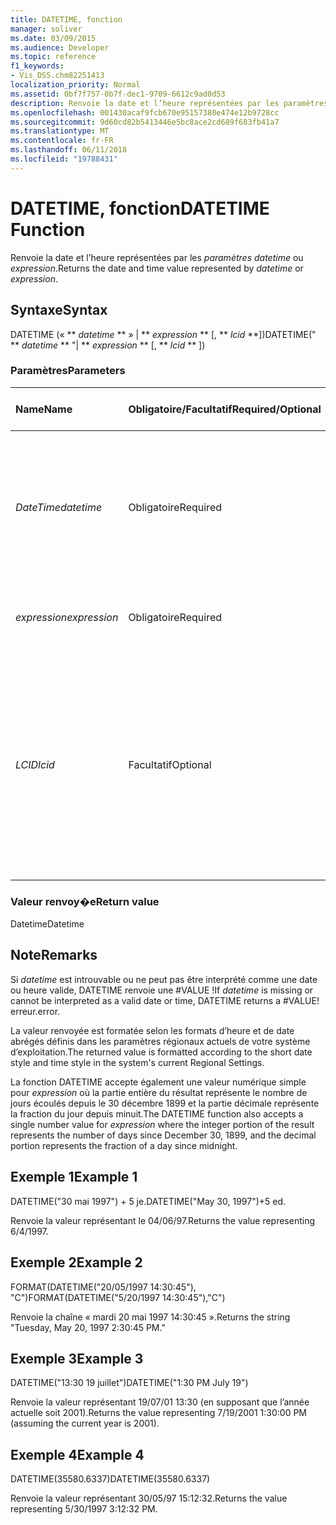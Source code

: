 ```yaml
---
title: DATETIME, fonction
manager: soliver
ms.date: 03/09/2015
ms.audience: Developer
ms.topic: reference
f1_keywords:
- Vis_DSS.chm82251413
localization_priority: Normal
ms.assetid: 0bf7f757-0b7f-dec1-9709-6612c9ad0d53
description: Renvoie la date et l’heure représentées par les paramètres datetime ou expression.
ms.openlocfilehash: 001430acaf9fcb670e95157380e474e12b9728cc
ms.sourcegitcommit: 9d60cd82b5413446e5bc8ace2cd689f683fb41a7
ms.translationtype: MT
ms.contentlocale: fr-FR
ms.lasthandoff: 06/11/2018
ms.locfileid: "19788431"
---
```

# <a name="datetime-function"></a><span data-ttu-id="e0feb-103">DATETIME, fonction</span><span class="sxs-lookup"><span data-stu-id="e0feb-103">DATETIME Function</span></span>

<span data-ttu-id="e0feb-104">Renvoie la date et l’heure représentées par les _paramètres datetime_ ou _expression_.</span><span class="sxs-lookup"><span data-stu-id="e0feb-104">Returns the date and time value represented by  _datetime_ or  _expression_.</span></span>
  
## <a name="syntax"></a><span data-ttu-id="e0feb-105">Syntaxe</span><span class="sxs-lookup"><span data-stu-id="e0feb-105">Syntax</span></span>

<span data-ttu-id="e0feb-106">DATETIME (« ** *datetime* ** » | ** *expression* ** [, ** *lcid* **])</span><span class="sxs-lookup"><span data-stu-id="e0feb-106">DATETIME(" ** *datetime* ** "| ** *expression* ** [, ** *lcid* ** ])</span></span> 
  
### <a name="parameters"></a><span data-ttu-id="e0feb-107">Paramètres</span><span class="sxs-lookup"><span data-stu-id="e0feb-107">Parameters</span></span>

|<span data-ttu-id="e0feb-108">**Name**</span><span class="sxs-lookup"><span data-stu-id="e0feb-108">**Name**</span></span>|<span data-ttu-id="e0feb-109">**Obligatoire/Facultatif**</span><span class="sxs-lookup"><span data-stu-id="e0feb-109">**Required/Optional**</span></span>|<span data-ttu-id="e0feb-110">**Type de données**</span><span class="sxs-lookup"><span data-stu-id="e0feb-110">**Data Type**</span></span>|<span data-ttu-id="e0feb-111">**Description**</span><span class="sxs-lookup"><span data-stu-id="e0feb-111">**Description**</span></span>|
|:-----|:-----|:-----|:-----|
| <span data-ttu-id="e0feb-112">_DateTime_</span><span class="sxs-lookup"><span data-stu-id="e0feb-112">_datetime_</span></span> <br/> |<span data-ttu-id="e0feb-113">Obligatoire</span><span class="sxs-lookup"><span data-stu-id="e0feb-113">Required</span></span>  <br/> |<span data-ttu-id="e0feb-114">**Chaîne**</span><span class="sxs-lookup"><span data-stu-id="e0feb-114">**String**</span></span> <br/> |<span data-ttu-id="e0feb-115">Toute chaîne communément reconnue comme date et heure ou comme référence à une cellule contenant une date et une heure.</span><span class="sxs-lookup"><span data-stu-id="e0feb-115">Any string commonly recognized as a date and time or a reference to a cell containing a date and time.</span></span>  <br/> |
| <span data-ttu-id="e0feb-116">_expression_</span><span class="sxs-lookup"><span data-stu-id="e0feb-116">_expression_</span></span> <br/> |<span data-ttu-id="e0feb-117">Obligatoire</span><span class="sxs-lookup"><span data-stu-id="e0feb-117">Required</span></span>  <br/> |<span data-ttu-id="e0feb-118">**Chaîne**</span><span class="sxs-lookup"><span data-stu-id="e0feb-118">**String**</span></span> <br/> |<span data-ttu-id="e0feb-119">Toute expression qui génère une date et une heure.</span><span class="sxs-lookup"><span data-stu-id="e0feb-119">Any expression that yields a date and time.</span></span>  <br/> |
| <span data-ttu-id="e0feb-120">_LCID_</span><span class="sxs-lookup"><span data-stu-id="e0feb-120">_lcid_</span></span> <br/> |<span data-ttu-id="e0feb-121">Facultatif</span><span class="sxs-lookup"><span data-stu-id="e0feb-121">Optional</span></span>  <br/> |<span data-ttu-id="e0feb-122">**Number**</span><span class="sxs-lookup"><span data-stu-id="e0feb-122">**Number**</span></span> <br/> |<span data-ttu-id="e0feb-p101">Spécifie l’identificateur de paramètres régionaux à utiliser pour l’évaluation d’une valeur de date et d’heure non locale. L’identificateur de paramètres régionaux est un nombre décrit dans les fichiers d’en-tête du système.</span><span class="sxs-lookup"><span data-stu-id="e0feb-p101">Specifies the locale identifier to be used in evaluating a non-local datetime. The locale identifier is a number described in the system header files.</span></span>  <br/> |
   
### <a name="return-value"></a><span data-ttu-id="e0feb-125">Valeur renvoy�e</span><span class="sxs-lookup"><span data-stu-id="e0feb-125">Return value</span></span>

<span data-ttu-id="e0feb-126">Datetime</span><span class="sxs-lookup"><span data-stu-id="e0feb-126">Datetime</span></span>
  
## <a name="remarks"></a><span data-ttu-id="e0feb-127">Note</span><span class="sxs-lookup"><span data-stu-id="e0feb-127">Remarks</span></span>

<span data-ttu-id="e0feb-128">Si *datetime* est introuvable ou ne peut pas être interprété comme une date ou heure valide, DATETIME renvoie une #VALUE !</span><span class="sxs-lookup"><span data-stu-id="e0feb-128">If  *datetime*  is missing or cannot be interpreted as a valid date or time, DATETIME returns a #VALUE!</span></span> <span data-ttu-id="e0feb-129">erreur.</span><span class="sxs-lookup"><span data-stu-id="e0feb-129">error.</span></span> 
  
<span data-ttu-id="e0feb-130">La valeur renvoyée est formatée selon les formats d’heure et de date abrégés définis dans les paramètres régionaux actuels de votre système d’exploitation.</span><span class="sxs-lookup"><span data-stu-id="e0feb-130">The returned value is formatted according to the short date style and time style in the system's current Regional Settings.</span></span> 
  
<span data-ttu-id="e0feb-131">La fonction DATETIME accepte également une valeur numérique simple pour *expression* où la partie entière du résultat représente le nombre de jours écoulés depuis le 30 décembre 1899 et la partie décimale représente la fraction du jour depuis minuit.</span><span class="sxs-lookup"><span data-stu-id="e0feb-131">The DATETIME function also accepts a single number value for  *expression*  where the integer portion of the result represents the number of days since December 30, 1899, and the decimal portion represents the fraction of a day since midnight.</span></span> 
  
## <a name="example-1"></a><span data-ttu-id="e0feb-132">Exemple 1</span><span class="sxs-lookup"><span data-stu-id="e0feb-132">Example 1</span></span>

<span data-ttu-id="e0feb-133">DATETIME("30 mai 1997") + 5 je.</span><span class="sxs-lookup"><span data-stu-id="e0feb-133">DATETIME("May 30, 1997")+5 ed.</span></span>
  
<span data-ttu-id="e0feb-134">Renvoie la valeur représentant le 04/06/97.</span><span class="sxs-lookup"><span data-stu-id="e0feb-134">Returns the value representing 6/4/1997.</span></span>
  
## <a name="example-2"></a><span data-ttu-id="e0feb-135">Exemple 2</span><span class="sxs-lookup"><span data-stu-id="e0feb-135">Example 2</span></span>

<span data-ttu-id="e0feb-136">FORMAT(DATETIME("20/05/1997 14:30:45"), "C")</span><span class="sxs-lookup"><span data-stu-id="e0feb-136">FORMAT(DATETIME("5/20/1997 14:30:45"),"C")</span></span>
  
<span data-ttu-id="e0feb-137">Renvoie la chaîne « mardi 20 mai 1997 14:30:45 ».</span><span class="sxs-lookup"><span data-stu-id="e0feb-137">Returns the string "Tuesday, May 20, 1997 2:30:45 PM."</span></span>
  
## <a name="example-3"></a><span data-ttu-id="e0feb-138">Exemple 3</span><span class="sxs-lookup"><span data-stu-id="e0feb-138">Example 3</span></span>

<span data-ttu-id="e0feb-139">DATETIME("13:30 19 juillet")</span><span class="sxs-lookup"><span data-stu-id="e0feb-139">DATETIME("1:30 PM July 19")</span></span>
  
<span data-ttu-id="e0feb-140">Renvoie la valeur représentant 19/07/01 13:30 (en supposant que l’année actuelle soit 2001).</span><span class="sxs-lookup"><span data-stu-id="e0feb-140">Returns the value representing 7/19/2001 1:30:00 PM (assuming the current year is 2001).</span></span>
  
## <a name="example-4"></a><span data-ttu-id="e0feb-141">Exemple 4</span><span class="sxs-lookup"><span data-stu-id="e0feb-141">Example 4</span></span>

<span data-ttu-id="e0feb-142">DATETIME(35580.6337)</span><span class="sxs-lookup"><span data-stu-id="e0feb-142">DATETIME(35580.6337)</span></span>
  
<span data-ttu-id="e0feb-143">Renvoie la valeur représentant 30/05/97 15:12:32.</span><span class="sxs-lookup"><span data-stu-id="e0feb-143">Returns the value representing 5/30/1997 3:12:32 PM.</span></span>
  

